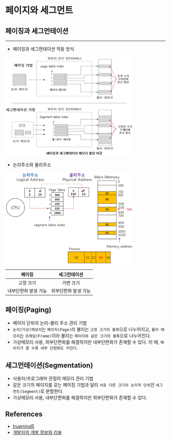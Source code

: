 # **페이지와 세그먼트**

## **페이징과 세그먼테이션**
---
* 페이징과 세그먼테이션 작동 방식   

![페이징과 세그먼테이션](../img/페이징과%20세그멘테이션.png)

* 논리주소와 물리주소   

![논리주소와 물리주소](../img/논리주소와%20물리주소.png)


  |페이징|세그먼테이션|
  |:---:|:---:|
  |고정 크기|가변 크기|
  |내부단편화 발생 가능| 외부단편화 발생 가능|
   

## 페이징(Paging)
* 페이지 단위의 논리-물리 주소 관리 기법
* `논리(가상)메모리`는 `페이지(Page)`라 불리는 `고정 크기의 블록`으로 나누어지고, `물리 메모리`는 `프레임(Frame)`이라 불리는 `페이지와 같은 크기의 블록`으로 나누어진다.
* 가상메모리 사용, 외부단편화를 해결하지만 내부단편화가 존재할 수 있다. 이 때, `페이지가 클 수록 내부 단편화도 커진다`.

## 세그먼테이션(Segmentation)
* 사용자/프로그래머 관점의 메모리 관리 기법
* 같은 크기의 페이지를 갖는 페이징 기법과 달리 `서로 다른 크기의 논리적 단위`인 `세그먼트(Segment)`로 분할한다.
* 가상메모리 사용, 내부단편화를 해결하지만 외부단편화가 존재할 수 있다.


## References
* [truemind5](https://truemind5.blogspot.com/2017/05/14-3.html)
* [개발자의 개발 정보와 리뷰](https://m.blog.naver.com/qbxlvnf11/221368476938)